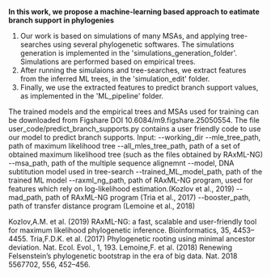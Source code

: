 **In this work, we propose a machine-learning based approach to eatimate branch support in phylogenies**

1. Our work is based on simulations of many MSAs, and applying tree-searches using several phylogenetic softwares. The simulations generation is implemented in the 'simulations_generation_folder'.
Simulations are performed based on empirical trees.
3. After running the simulaions and tree-searches, we extract features from the inferred ML trees, in the 'simulation_edit' folder.
4. Finally, we use the extracted features to predict branch support values, as implemented in the 'ML_pipeline' folder.

The trained models and the empirical trees and MSAs used for training can be downloaded from Figshare DOI 10.6084/m9.figshare.25050554.
The file user_code/predict_branch_supports.py contains a user friendly code to use our model to predict branch supports.
Input:
--working_dir
--mle_tree_path, path of maximum likelihood tree
--all_mles_tree_path, path of a set of obtained maximum likelihood tree (such as the files obtained by RAxML-NG)
--msa_path, path of the multiple sequence alignemnt
--model, DNA subtitution model used in tree-search
--trained_ML_model_path, path of the trained ML model 
--raxml_ng_path, path of RAxML-NG program, used for features which rely on log-likelihood estimation.(Kozlov et al., 2019)
--mad_path, path of RAxML-NG program (Tria et al., 2017)
--booster_path, path of transfer distance program  (Lemoine et al., 2018)


Kozlov,A.M. et al. (2019) RAxML-NG: a fast, scalable and user-friendly tool for maximum likelihood phylogenetic inference. Bioinformatics, 35, 4453–4455.
Tria,F.D.K. et al. (2017) Phylogenetic rooting using minimal ancestor deviation. Nat. Ecol. Evol., 1, 193.
Lemoine,F. et al. (2018) Renewing Felsenstein’s phylogenetic bootstrap in the era of big data. Nat. 2018 5567702, 556, 452–456.



